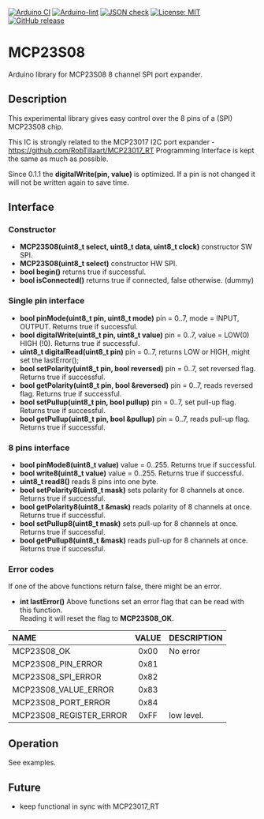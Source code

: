 
[![Arduino CI](https://github.com/RobTillaart/MCP23S08/workflows/Arduino%20CI/badge.svg)](https://github.com/marketplace/actions/arduino_ci)
[![Arduino-lint](https://github.com/RobTillaart/MCP23S08/actions/workflows/arduino-lint.yml/badge.svg)](https://github.com/RobTillaart/MCP23S08/actions/workflows/arduino-lint.yml)
[![JSON check](https://github.com/RobTillaart/MCP23S08/actions/workflows/jsoncheck.yml/badge.svg)](https://github.com/RobTillaart/MCP23S08/actions/workflows/jsoncheck.yml)
[![License: MIT](https://img.shields.io/badge/license-MIT-green.svg)](https://github.com/RobTillaart/MCP23S08/blob/master/LICENSE)
[![GitHub release](https://img.shields.io/github/release/RobTillaart/MCP23S08.svg?maxAge=3600)](https://github.com/RobTillaart/MCP23S08/releases)


# MCP23S08

Arduino library for MCP23S08 8 channel SPI port expander.


## Description

This experimental library gives easy control over the 8 pins of a (SPI) MCP23S08 chip.

This IC is strongly related to the MCP23017 I2C port expander - https://github.com/RobTillaart/MCP23017_RT
Programming Interface is kept the same as much as possible.

Since 0.1.1 the **digitalWrite(pin, value)** is optimized. 
If a pin is not changed it will not be written again to save time.


## Interface

### Constructor

- **MCP23S08(uint8_t select, uint8_t data, uint8_t clock)** constructor SW SPI.
- **MCP23S08(uint8_t select)** constructor HW SPI.
- **bool begin()** returns true if successful.
- **bool isConnected()** returns true if connected, false otherwise. (dummy)


### Single pin interface

- **bool pinMode(uint8_t pin, uint8_t mode)** pin = 0..7, mode = INPUT, OUTPUT. 
Returns true if successful.
- **bool digitalWrite(uint8_t pin, uint8_t value)** pin = 0..7, value = LOW(0) HIGH (!0). 
Returns true if successful.
- **uint8_t digitalRead(uint8_t pin)** pin = 0..7, returns LOW or HIGH, might set the lastError();
- **bool setPolarity(uint8_t pin, bool reversed)** pin = 0..7, set reversed flag. 
Returns true if successful.
- **bool getPolarity(uint8_t pin, bool &reversed)** pin = 0..7, reads reversed flag. 
Returns true if successful.
- **bool setPullup(uint8_t pin, bool pullup)** pin = 0..7, set pull-up flag. 
Returns true if successful.
- **bool getPullup(uint8_t pin, bool &pullup)** pin = 0..7, reads pull-up flag.
Returns true if successful.


### 8 pins interface

- **bool pinMode8(uint8_t value)** value = 0..255. Returns true if successful.
- **bool write8(uint8_t value)** value = 0..255. Returns true if successful.
- **uint8_t read8()** reads 8 pins into one byte.
- **bool setPolarity8(uint8_t mask)** sets polarity for 8 channels at once.
Returns true if successful.
- **bool getPolarity8(uint8_t &mask)** reads polarity of 8 channels at once.
Returns true if successful.
- **bool setPullup8(uint8_t mask)** sets pull-up for 8 channels at once.
Returns true if successful.
- **bool getPullup8(uint8_t &mask)** reads pull-up for 8 channels at once.
Returns true if successful.


### Error codes

If one of the above functions return false, there might be an error.

- **int lastError()** Above functions set an error flag that can be read with this function.  
Reading it will reset the flag to **MCP23S08_OK**.

| NAME                    | VALUE  | DESCRIPTION |
|:------------------------|:------:|:------------|
| MCP23S08_OK             |  0x00  | No error    |
| MCP23S08_PIN_ERROR      |  0x81  |
| MCP23S08_SPI_ERROR      |  0x82  |
| MCP23S08_VALUE_ERROR    |  0x83  |
| MCP23S08_PORT_ERROR     |  0x84  |
| MCP23S08_REGISTER_ERROR |  0xFF  | low level.


## Operation

See examples.


## Future

- keep functional in sync with MCP23017_RT

